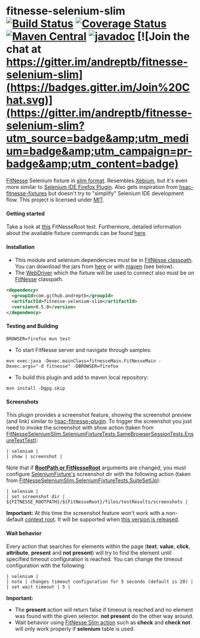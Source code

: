 fitnesse-selenium-slim [![Build Status](https://travis-ci.org/andreptb/fitnesse-selenium-slim.svg?branch=master)](https://travis-ci.org/andreptb/fitnesse-selenium-slim) [![Coverage Status](https://coveralls.io/repos/andreptb/fitnesse-selenium-slim/badge.svg?branch=master)](https://coveralls.io/r/andreptb/fitnesse-selenium-slim?branch=master) [![Maven Central](https://maven-badges.herokuapp.com/maven-central/com.github.andreptb/fitnesse-selenium-slim/badge.svg)](https://maven-badges.herokuapp.com/maven-central/com.github.andreptb/fitnesse-selenium-slim/) [![javadoc](http://javadoc-badge.appspot.com/com.github.andreptb/fitnesse-selenium-slim.svg?label=javadoc)](http://andreptb.github.io/fitnesse-selenium-slim/apidocs/index.html) [![Join the chat at https://gitter.im/andreptb/fitnesse-selenium-slim](https://badges.gitter.im/Join%20Chat.svg)](https://gitter.im/andreptb/fitnesse-selenium-slim?utm_source=badge&amp;utm_medium=badge&amp;utm_campaign=pr-badge&amp;utm_content=badge)
==============


[FitNesse](https://github.com/unclebob/fitnesse) Selenium fixture in [slim format](http://www.fitnesse.org/FitNesse.UserGuide.WritingAcceptanceTests.SliM). Resembles [Xebium](http://xebia.github.io/Xebium/), but it&apos;s even more similar to [Selenium IDE Firefox Plugin](http://www.seleniumhq.org/projects/ide/). Also gets inspiration from [hsac-fitnesse-fixtures](https://github.com/fhoeben/hsac-fitnesse-fixtures) but doesn&apos;t try to &quot;simplify&quot; Selenium IDE development flow. This project is licensed under [MIT](LICENSE).

####  Getting started

Take a look at [this](fitnesse/FitNesseRoot/FitNesseSeleniumSlim/BasicUsageSample/content.txt) FitNesseRoot test. Furthermore, detailed information about the available fixture commands can be found  [here](http://andreptb.github.io/fitnesse-selenium-slim/apidocs/com/github/andreptb/fitnesse/SeleniumFixture.html#browserAvailable--).

#### Installation

* This module and selenium dependencies must be in [FitNesse classpath](http://www.fitnesse.org/FitNesse.FullReferenceGuide.UserGuide.WritingAcceptanceTests.ClassPath). You can download the jars from [here](http://repo1.maven.org/maven2/com/github/andreptb/fitnesse-selenium-slim/) or with [maven](https://github.com/lvonk/fitnesse-maven-classpath) (see below).
* The [WebDriver](http://www.seleniumhq.org/projects/webdriver/) which the fixture will be used to connect also must be on [FitNesse](https://github.com/unclebob/fitnesse) classpath.

```xml
<dependency>
  <groupId>com.github.andreptb</groupId>
  <artifactId>fitnesse-selenium-slim</artifactId>
  <version>0.5.0</version>
</dependency>
```

#### Testing and Building
```
BROWSER=firefox mvn test
```

* To start FitNesse server and navigate through samples:

```
mvn exec:java -Dexec.mainClass=fitnesseMain.FitNesseMain -Dexec.args="-d fitnesse" -DBROWSER=firefox
```

* To build this plugin and add to maven local repository:

```
mvn install -Dgpg.skip
```

#### Screenshots

This plugin provides a screenshot feature, showing the screenshot preview (and link) similar to [hsac-fitnesse-plugin](https://github.com/fhoeben/hsac-fitnesse-plugin). To trigger the screenshot you just need to invoke the screenshot with show action (taken from [FitNesseSeleniumSlim.SeleniumFixtureTests.SameBrowserSessionTests.EnsureTextTest](fitnesse/FitNesseRoot/FitNesseSeleniumSlim/SeleniumFixtureTests/SameBrowserSessionTests/EnsureTextTest/content.txt)):

```
| selenium |
| show | screenshot |
```

Note that if **[RootPath or FitNesseRoot](http://www.fitnesse.org/FitNesse.FullReferenceGuide.UserGuide.AdministeringFitNesse.CommandLineArguments)** arguments are changed, you must configure [SeleniumFixture&apos;s](/fitnesse-selenium-slim/src/main/java/com/github/andreptb/fitnesse/SeleniumFixture.java) screenshot dir with the following action (taken from [FitNesseSeleniumSlim.SeleniumFixtureTests.SuiteSetUp](fitnesse/FitNesseRoot/FitNesseSeleniumSlim/SeleniumFixtureTests/SameBrowserSessionTests/SuiteSetUp/content.txt)):

```
| selenium |
| set screenshot dir | ${FITNESSE_ROOTPATH}/${FitNesseRoot}/files/testResults/screenshots |
```

**Important:** At this time the screenshot feature won&apos;t work with a non-default [context root](http://www.fitnesse.org/FitNesse.FullReferenceGuide.UserGuide.AdministeringFitNesse.ConfigurationFile). It will be supported when [this version is released](https://github.com/unclebob/fitnesse/issues?q=is%3Aopen+is%3Aissue+milestone%3A%22Next+release%22).

#### Wait behavior

Every action that searches for elements within the page (**text**, **value**, **click**, **attribute**, **present** and **not present**) will try to find the element until specified timeout configuration is reached. You can change the timeout configuration with the following:

```
| selenium |
| note | changes timeout configuration for 5 seconds (default is 20) |
| set wait timeout | 5 |
```

**Important:**
* The **present** action will return false if timeout is reached and no element was found with the given selector. **not present** do the other way around.
* Wait behavior using [FitNesse Slim action](http://www.fitnesse.org/FitNesse.FullReferenceGuide.UserGuide.WritingAcceptanceTests.SliM.ScriptTable) such as **check** and **check not** will only work properly if **selenium** table is used.
